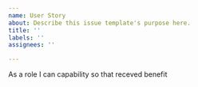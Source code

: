```yaml
---
name: User Story
about: Describe this issue template's purpose here.
title: ''
labels: ''
assignees: ''

---
```


As a role I can capability so that receved benefit
